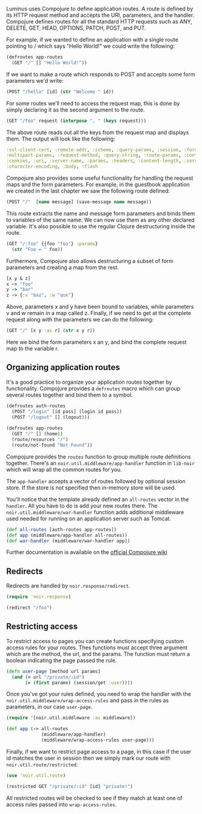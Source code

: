 Luminus uses Compojure to define application routes. 
A route is defined by its HTTP request method and accepts the URI, parameters, and the handler.
Compojure defines routes for all the standard HTTP requests such as 
ANY, DELETE, GET, HEAD, OPTIONS, PATCH, POST, and PUT.

For example, if we wanted to define an application with a single route pointing to / which
says "Hello World!" we could write the following:

```clojure
(defroutes app-routes 
  (GET "/" [] "Hello World!"))
``` 

If we want to make a route which responds to POST and accepts some form parameters we'd write:

```clojure
(POST "/hello" [id] (str "Welcome " id))
```

For some routes we'll need to access the request map, this is done by simply declaring it as the second argument to the route.

```clojure
(GET "/foo" request (interpose ", " (keys request)))
```

The above route reads out all the keys from the request map and displays them. The output will look like the following:

```clojure
:ssl-client-cert, :remote-addr, :scheme, :query-params, :session, :form-params, 
:multipart-params, :request-method, :query-string, :route-params, :content-type, 
:cookies, :uri, :server-name, :params, :headers, :content-length, :server-port, 
:character-encoding, :body, :flash
``` 

Compojure also provides some useful functionality for handling the request maps and the form parameters. 
For example, in the guestbook application we created in the last chapter we saw the following route defined:

```clojure
(POST "/"  [name message] (save-message name message))
```

This route extracts the name and message form parameters and binds them to variables of the same name. 
We can now use them as any other declared variable. It's also possible to use the regular Clojure destructuring 
inside the route.

```clojure
(GET "/:foo" {{foo "foo"} :params}
  (str "Foo = " foo))
```

Furthermore, Compojure also allows destructuring a subset of form parameters and creating a map from the rest.

```clojure
[x y & z]
x -> "foo"
y -> "bar"
z -> {:v "baz", :w "qux"}
```

Above, parameters x and y have been bound to variables, while parameters v and w remain in a map called z. 
Finally, if we need to get at the complete request along with the parameters we can do the following:

```clojure
(GET "/" [x y :as r] (str x y r))
```

Here we bind the form parameters x an y, and bind the complete request map to the variable r.

## Organizing application routes

It's a good practice to organize your application routes together by functionality. Compojure provides
a `defroutes` macro which can group several routes together and bind them to a symbol.

```clojure
(defroutes auth-routes  
  (POST "/login" [id pass] (login id pass))
  (POST "/logout" [] (logout)))
  
(defroutes app-routes  
  (GET "/" [] (home))
  (route/resources "/")
  (route/not-found "Not Found"))
```

Compojure provides the `routes` function to group multiple route definitions together. 
There's an `noir.util.middleware/app-handler` function in `lib-noir` which will wrap all
the common routes for you. 

The `app-handler` accepts a vector of routes followed by optional session store. If
the store is not specified then in-memory store will be used.

You'll notice that the template already defined an `all-routes` vector in the `handler`.
All you have to do is add your new routes there. The `noir.util.middleware/war-handler` 
function adds additional middleware used needed for running on an application server 
such as Tomcat.

```clojure
(def all-routes [auth-routes app-routes])
(def app (middleware/app-handler all-routes))
(def war-handler (middleware/war-handler app))
```

Further documentation is available on the [official Compojure wiki](https://github.com/weavejester/compojure/wiki)

## Redirects

Redirects are handled by `noir.response/redirect`.

```clojure
(require 'noir.response)

(redirect "/foo")
```

## Restricting access

To restrict access to pages you can create functions specifying custom access rules for your routes. 
Thes functions must accept three argument which are the method, the url, and the params. The function
must return a boolean indicating the page passed the rule.

```clojure
(defn user-page [method url params]  
  (and (= url "/private/:id") 
       (= (first params) (session/get :user))))
```

Once you've got your rules defined, you need to wrap the handler with the 
`noir.util.middleware/wrap-access-rules` and pass in the rules as parameters, 
in our case `user-page`.

```clojure
(require '[noir.util.middleware :as middleware])

(def app (-> all-routes
             (middleware/app-handler)
             (middleware/wrap-access-rules user-page)))   
```

Finally, if we want to restrict page access to a page, in this case if the user id 
matches the user in session then we simply mark our route with `noir.util.route/restricted`: 

```clojure
(use 'noir.util.route)

(restricted GET "/private/:id" [id] "private!")
```

All restricted routes will be checked to see if they match at least one of access rules
passed into `wrap-access-rules`.


